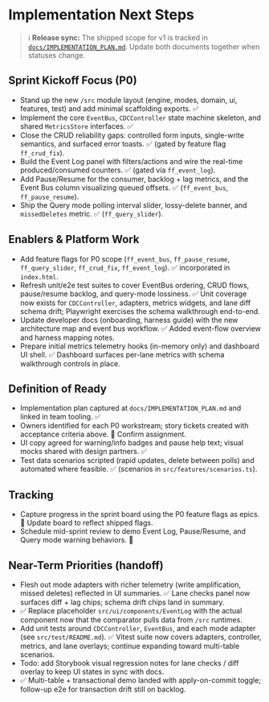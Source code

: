 # Implementation Next Steps

> ℹ️ **Release sync:** The shipped scope for v1 is tracked in [`docs/IMPLEMENTATION_PLAN.md`](./IMPLEMENTATION_PLAN.md#current-release-scope-v1-0-0). Update both documents together when statuses change.

## Sprint Kickoff Focus (P0)
- Stand up the new `/src` module layout (engine, modes, domain, ui, features, test) and add minimal scaffolding exports. ✅
- Implement the core `EventBus`, `CDCController` state machine skeleton, and shared `MetricsStore` interfaces. ✅
- Close the CRUD reliability gaps: controlled form inputs, single-write semantics, and surfaced error toasts. ✅ (gated by feature flag `ff_crud_fix`).
- Build the Event Log panel with filters/actions and wire the real-time produced/consumed counters. ✅ (gated via `ff_event_log`).
- Add Pause/Resume for the consumer, backlog + lag metrics, and the Event Bus column visualizing queued offsets. ✅ (`ff_event_bus`, `ff_pause_resume`).
- Ship the Query mode polling interval slider, lossy-delete banner, and `missedDeletes` metric. ✅ (`ff_query_slider`).

## Enablers & Platform Work
- Add feature flags for P0 scope (`ff_event_bus`, `ff_pause_resume`, `ff_query_slider`, `ff_crud_fix`, `ff_event_log`). ✅ incorporated in `index.html`.
- Refresh unit/e2e test suites to cover EventBus ordering, CRUD flows, pause/resume backlog, and query-mode lossiness. ✅ Unit coverage now exists for `CDCController`, adapters, metrics widgets, and lane diff schema drift; Playwright exercises the schema walkthrough end-to-end.
- Update developer docs (onboarding, harness guide) with the new architecture map and event bus workflow. ✅ Added event-flow overview and harness mapping notes.
- Prepare initial metrics telemetry hooks (in-memory only) and dashboard UI shell. ✅ Dashboard surfaces per-lane metrics with schema walkthrough controls in place.

## Definition of Ready
- Implementation plan captured at `docs/IMPLEMENTATION_PLAN.md` and linked in team tooling. ✅
- Owners identified for each P0 workstream; story tickets created with acceptance criteria above. 🔄 Confirm assignment.
- UI copy agreed for warning/info badges and pause help text; visual mocks shared with design partners. ✅
- Test data scenarios scripted (rapid updates, delete between polls) and automated where feasible. ✅ (scenarios in `src/features/scenarios.ts`).

## Tracking
- Capture progress in the sprint board using the P0 feature flags as epics. 🔄 Update board to reflect shipped flags.
- Schedule mid-sprint review to demo Event Log, Pause/Resume, and Query mode warning behaviors. 🔄

## Near-Term Priorities (handoff)
- Flesh out mode adapters with richer telemetry (write amplification, missed deletes) reflected in UI summaries. ✅ Lane checks panel now surfaces diff + lag chips; schema drift chips land in summary.
- ✅ Replace placeholder `src/ui/components/EventLog` with the actual component now that the comparator pulls data from `/src` runtimes.
- Add unit tests around `CDCController`, `EventBus`, and each mode adapter (see `src/test/README.md`). ✅ Vitest suite now covers adapters, controller, metrics, and lane overlays; continue expanding toward multi-table scenarios.
- Todo: add Storybook visual regression notes for lane checks / diff overlay to keep UI states in sync with docs.
- ✅ Multi-table + transactional demo landed with apply-on-commit toggle; follow-up e2e for transaction drift still on backlog.
